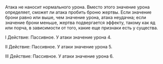 Атака не наносит нормального урона. Вместо этого значение урона определяет, сможет ли атака пробить броню жертвы. Если значение брони равно или выше, чем значение урона, атака неудачна; если значение брони меньше, жертва подвергается эффекту, такому как яд или порча, в зависимости от того, какие еще признаки есть у существа.

I Действие: Пассивное. У атаки значение урона 4.

II Действие: Пассивное. У атаки значение урона 5.

III Действие: Пассивное. У атаки значение урона 6.
